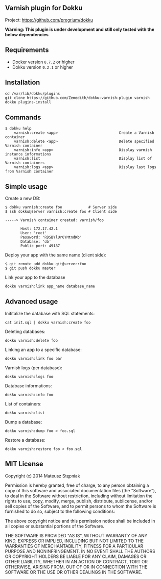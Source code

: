 Varnish plugin for Dokku
---------------------------

Project: https://github.com/progrium/dokku

**Warning: This plugin is under development and still only tested with the below dependencies**

Requirements
------------
* Docker version `0.7.2` or higher
* Dokku version `0.2.1` or higher

Installation
------------
```
cd /var/lib/dokku/plugins
git clone https://github.com/Zenedith/dokku-varnish-plugin varnish
dokku plugins-install
```


Commands
--------
```
$ dokku help
    varnish:create <app>                            Create a Varnish container
    varnish:delete <app>                            Delete specified Varnish container
    varnish:info <app>                              Display varnish instance informations
    varnish:list                                    Display list of Varnish containers
    varnish:logs <app>                              Display last logs from Varnish container
```

Simple usage
------------

Create a new DB:
```
$ dokku varnish:create foo            # Server side
$ ssh dokku@server varnish:create foo # Client side

-----> Varnish container created: varnish/foo

       Host: 172.17.42.1
       User: 'root'
       Password: 'RDSBYlUrOYMtndKb'
       Database: 'db'
       Public port: 49187
```

Deploy your app with the same name (client side):
```
$ git remote add dokku git@server:foo
$ git push dokku master

```

Link your app to the database
```bash
dokku varnish:link app_name database_name
```


Advanced usage
--------------

Inititalize the database with SQL statements:
```
cat init.sql | dokku varnish:create foo
```

Deleting databases:
```
dokku varnish:delete foo
```

Linking an app to a specific database:
```
dokku varnish:link foo bar
```

Varnish logs (per database):
```
dokku varnish:logs foo
```

Database informations:
```
dokku varnish:info foo
```

List of containers:
```
dokku varnish:list
```

Dump a database:
```
dokku varnish:dump foo > foo.sql
```

Restore a database:
```
dokku varnish:restore foo < foo.sql
```

MIT License
-------

Copyright (c) 2014 Mateusz Stępniak


Permission is hereby granted, free of charge, to any person obtaining a copy of this software and associated documentation files (the "Software"), to deal in the Software without restriction, including without limitation the rights to use, copy, modify, merge, publish, distribute, sublicense, and/or sell copies of the Software, and to permit persons to whom the Software is furnished to do so, subject to the following conditions:

The above copyright notice and this permission notice shall be included in all copies or substantial portions of the Software.

THE SOFTWARE IS PROVIDED "AS IS", WITHOUT WARRANTY OF ANY KIND, EXPRESS OR IMPLIED, INCLUDING BUT NOT LIMITED TO THE WARRANTIES OF MERCHANTABILITY, FITNESS FOR A PARTICULAR PURPOSE AND NONINFRINGEMENT. IN NO EVENT SHALL THE AUTHORS OR COPYRIGHT HOLDERS BE LIABLE FOR ANY CLAIM, DAMAGES OR OTHER LIABILITY, WHETHER IN AN ACTION OF CONTRACT, TORT OR OTHERWISE, ARISING FROM, OUT OF OR IN CONNECTION WITH THE SOFTWARE OR THE USE OR OTHER DEALINGS IN THE SOFTWARE.